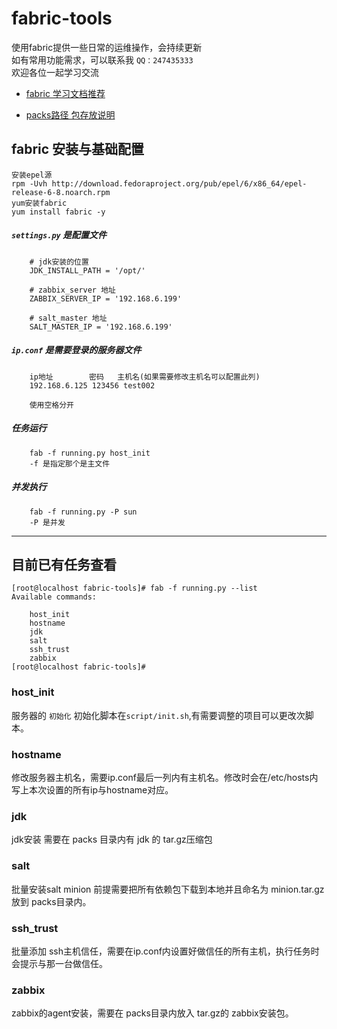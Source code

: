 # fabric-tools
使用fabric提供一些日常的运维操作，会持续更新<br>
如有常用功能需求，可以联系我 `QQ：247435333`<br>
欢迎各位一起学习交流<br>

* [fabric 学习文档推荐](http://fabric-chs.readthedocs.io/zh_CN/chs/tutorial.html "fabric 文档推荐") 

* [packs路径 包存放说明](https://github.com/s57445560/fabric-tools/tree/master/packs/README.md)

## fabric 安装与基础配置
```linux
安装epel源
rpm -Uvh http://download.fedoraproject.org/pub/epel/6/x86_64/epel-release-6-8.noarch.rpm
yum安装fabric
yum install fabric -y
```
##### `settings.py` 是配置文件

		# jdk安装的位置
		JDK_INSTALL_PATH = '/opt/'
		
		# zabbix_server 地址
		ZABBIX_SERVER_IP = '192.168.6.199'
		
		# salt_master 地址
		SALT_MASTER_IP = '192.168.6.199'

##### `ip.conf` 是需要登录的服务器文件

		ip地址        密码   主机名(如果需要修改主机名可以配置此列)
		192.168.6.125 123456 test002

		使用空格分开

##### 任务运行

		fab -f running.py host_init
		-f 是指定那个是主文件
##### 并发执行
		fab -f running.py -P sun
		-P 是并发

---

## 目前已有任务查看

```linux
[root@localhost fabric-tools]# fab -f running.py --list
Available commands:

    host_init
    hostname
    jdk
    salt
    ssh_trust
    zabbix
[root@localhost fabric-tools]# 
```

### host_init
服务器的 `初始化` 初始化脚本在`script/init.sh`,有需要调整的项目可以更改次脚本。<br>


### hostname
修改服务器主机名，需要ip.conf最后一列内有主机名。修改时会在/etc/hosts内写上本次设置的所有ip与hostname对应。<br>

### jdk
jdk安装 需要在 packs 目录内有 jdk 的 tar.gz压缩包<br>

### salt
批量安装salt minion 前提需要把所有依赖包下载到本地并且命名为 minion.tar.gz 放到 packs目录内。<br>

### ssh_trust
批量添加 ssh主机信任，需要在ip.conf内设置好做信任的所有主机，执行任务时会提示与那一台做信任。<br>

### zabbix
zabbix的agent安装，需要在 packs目录内放入 tar.gz的 zabbix安装包。<br>
